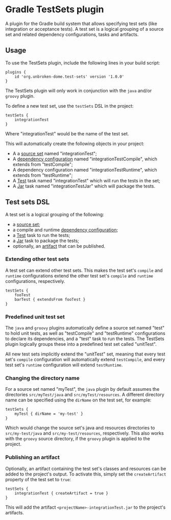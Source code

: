 # Gradle TestSets plugin

A plugin for the Gradle build system that allows specifying test sets (like integration or acceptance tests). A test set is a logical grouping of a source set and related dependency configurations, tasks and artifacts.

## Usage

To use the TestSets plugin, include the following lines in your build script:

	plugins {
		id 'org.unbroken-dome.test-sets' version '1.0.0'
	}

The TestSets plugin will only work in conjunction with the `java` and/or `groovy` plugin.

To define a new test set, use the `testSets` DSL in the project:

    testSets {
        integrationTest
    }
    
Where "integrationTest" would be the name of the test set.

This will automatically create the following objects in your project:
* A a [source set](http://gradle.org/docs/current/userguide/java_plugin.html#N11F7B) named "integrationTest";
* A [dependency configuration](http://gradle.org/docs/current/userguide/dependency_management.html#sub:configurations) named "integrationTestCompile", which extends from "testCompile";
* A  dependency configuration named "integrationTestRuntime", which extends from "testRuntime";
* A [Test](http://gradle.org/docs/current/userguide/java_plugin.html#sec:java_test) task named "integrationTest" which will run the tests in the set;
* A [Jar](http://gradle.org/docs/current/userguide/java_plugin.html#N12A7C) task named "integrationTestJar" which will package the tests.

## Test sets DSL

A test set is a logical grouping of the following:
- a [source set](http://gradle.org/docs/current/userguide/java_plugin.html#N11F7B);
- a compile and runtime [dependency configuration](http://gradle.org/docs/current/userguide/dependency_management.html#sub:configurations);
- a [Test](http://gradle.org/docs/current/userguide/java_plugin.html#sec:java_test) task to run the tests;
- a [Jar](http://gradle.org/docs/current/userguide/java_plugin.html#N12A7C) task to package the tests;
- optionally, an [artifact](http://gradle.org/docs/current/userguide/artifact_management.html) that can be published.

### Extending other test sets

A test set can extend other test sets. This makes the test set's `compile` and `runtime` configurations extend the other test set's `compile` and `runtime` configurations, respectively.

    testSets {
        fooTest
        barTest { extendsFrom fooTest }
    }

### Predefined unit test set

The `java` and `groovy` plugins automatically define a source set named "test" to hold unit tests, as well as "testCompile" and "testRuntime" configurations to declare its dependencies, and a "test" task to run the tests. The TestSets plugin logically groups these into a predefined test set called "unitTest".

All new test sets implicitly extend the "unitTest" set, meaning that every test set's `compile` configuration will automatically extend `testCompile`, and every test set's `runtime` configuration will extend `testRuntime`.

### Changing the directory name

For a source set named "myTest", the `java` plugin by default assumes the directories `src/myTest/java` and `src/myTest/resources`. A different directory name can be specified using the `dirName` on the test set, for example:

    testSets {
        myTest { dirName = 'my-test' }
    }
    
Which would change the source set's java and resources directories to `src/my-test/java` and `src/my-test/resources`, respectively. This also works with the `groovy` source directory, if the `groovy` plugin is applied to the project.

### Publishing an artifact

Optionally, an artifact containing the test set's classes and resources can be added to the project's output. To activate this, simply set the `createArtifact` property of the test set to `true`:

    testSets {
        integrationTest { createArtifact = true }
    }
    
This will add the artifact `<projectName>-integrationTest.jar` to the project's artifacts.

